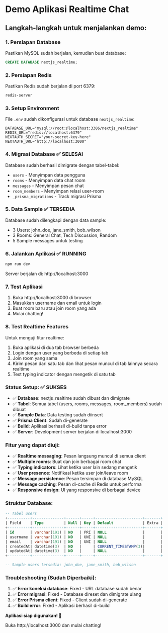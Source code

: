 # Demo Aplikasi Realtime Chat

## Langkah-langkah untuk menjalankan demo:

### 1. Persiapan Database
Pastikan MySQL sudah berjalan, kemudian buat database:
```sql
CREATE DATABASE nextjs_realtime;
```

### 2. Persiapan Redis  
Pastikan Redis sudah berjalan di port 6379:
```bash
redis-server
```

### 3. Setup Environment
File `.env` sudah dikonfigurasi untuk database `nextjs_realtime`:
```env
DATABASE_URL="mysql://root:@localhost:3306/nextjs_realtime"
REDIS_URL="redis://localhost:6379"
NEXTAUTH_SECRET="your-secret-key-here"
NEXTAUTH_URL="http://localhost:3000"
```

### 4. Migrasi Database ✅ SELESAI
Database sudah berhasil dimigrate dengan tabel-tabel:
- `users` - Menyimpan data pengguna
- `rooms` - Menyimpan data chat room  
- `messages` - Menyimpan pesan chat
- `room_members` - Menyimpan relasi user-room
- `_prisma_migrations` - Track migrasi Prisma

### 5. Data Sample ✅ TERSEDIA
Database sudah dilengkapi dengan data sample:
- 3 Users: john_doe, jane_smith, bob_wilson
- 3 Rooms: General Chat, Tech Discussion, Random
- 5 Sample messages untuk testing

### 6. Jalankan Aplikasi ✅ RUNNING
```bash
npm run dev
```
Server berjalan di: http://localhost:3000

### 7. Test Aplikasi

1. Buka http://localhost:3000 di browser
2. Masukkan username dan email untuk login
3. Buat room baru atau join room yang ada
4. Mulai chatting!

### 8. Test Realtime Features

Untuk menguji fitur realtime:
1. Buka aplikasi di dua tab browser berbeda
2. Login dengan user yang berbeda di setiap tab
3. Join room yang sama
4. Kirim pesan dari satu tab dan lihat pesan muncul di tab lainnya secara realtime
5. Test typing indicator dengan mengetik di satu tab

### Status Setup: ✅ SUKSES

- ✅ **Database**: nextjs_realtime sudah dibuat dan dimigrate
- ✅ **Tabel**: Semua tabel (users, rooms, messages, room_members) sudah dibuat
- ✅ **Sample Data**: Data testing sudah diinsert
- ✅ **Prisma Client**: Sudah di-generate
- ✅ **Build**: Aplikasi berhasil di-build tanpa error
- ✅ **Server**: Development server berjalan di localhost:3000

### Fitur yang dapat diuji:

- ✅ **Realtime messaging**: Pesan langsung muncul di semua client
- ✅ **Multiple rooms**: Buat dan join berbagai room chat
- ✅ **Typing indicators**: Lihat ketika user lain sedang mengetik
- ✅ **User presence**: Notifikasi ketika user join/leave room
- ✅ **Message persistence**: Pesan tersimpan di database MySQL
- ✅ **Message caching**: Pesan di-cache di Redis untuk performa
- ✅ **Responsive design**: UI yang responsive di berbagai device

### Struktur Database:

```sql
-- Tabel users
+----------+--------------+------+-----+---------------------+-------+
| Field    | Type         | Null | Key | Default             | Extra |
+----------+--------------+------+-----+---------------------+-------+
| id       | varchar(191) | NO   | PRI | NULL                |       |
| username | varchar(191) | NO   | UNI | NULL                |       |
| email    | varchar(191) | NO   | UNI | NULL                |       |
| createdAt| datetime(3)  | NO   |     | CURRENT_TIMESTAMP(3)|       |
| updatedAt| datetime(3)  | NO   |     | NULL                |       |
+----------+--------------+------+-----+---------------------+-------+

-- Sample users tersedia: john_doe, jane_smith, bob_wilson
```

### Troubleshooting (Sudah Diperbaiki):

1. ✅ **Error koneksi database**: Fixed - URL database sudah benar
2. ✅ **Error migrasi**: Fixed - Database direset dan dimigrate ulang
3. ✅ **Error Prisma client**: Fixed - Client sudah di-generate
4. ✅ **Build error**: Fixed - Aplikasi berhasil di-build

**Aplikasi siap digunakan! 🚀**

Buka http://localhost:3000 dan mulai chatting!
